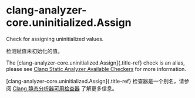 # clang-analyzer-core.uninitialized.Assign

Check for assigning uninitialized values.

检测赋值未初始化的值。

The [clang-analyzer-core.uninitialized.Assign]{.title-ref} check is an alias, please see [Clang Static Analyzer Available Checkers](https://clang.llvm.org/docs/analyzer/checkers.html#core-uninitialized-assign) for more information.

[clang-analyzer-core.uninitialized.Assign]{.title-ref} 检查器是一个别名，请参阅 [Clang 静态分析器可用检查器](https://clang.llvm.org/docs/analyzer/checkers.html#core-uninitialized-assign) 了解更多信息。
